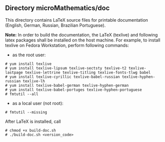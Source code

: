 ## Directory microMathematics/doc

This directory contains LaTeX source files for printable documentation (English, German, Russian, Brazilian Portuguese).

**Note:**
In order to build the documentation, the LaTeX (texlive) and following latex packages shall be installed on the host machine. For example, to install texlive on Fedora Workstation, perform following commands:

- as the root user:
```
# yum install texlive
# yum install texlive-lipsum texlive-sectsty texlive-t2 texlive-lastpage texlive-lettrine texlive-titling texlive-fonts-tlwg babel
# yum install texlive-cyrillic texlive-babel-russian texlive-hyphen-russian texlive-lh 
# yum install texlive-babel-german texlive-hyphen-german
# yum install texlive-babel-portuges texlive-hyphen-portuguese
# fmtutil --all
```
- as a local user (not root):
```
# fmtutil --missing
```

After LaTeX is installed, call 
```
# chmod +x build-doc.sh 
# ./build-doc.sh <version_code>
```
